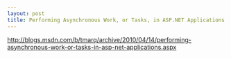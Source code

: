 ```yaml
---
layout: post
title: Performing Asynchronous Work, or Tasks, in ASP.NET Applications
---
```


<http://blogs.msdn.com/b/tmarq/archive/2010/04/14/performing-asynchronous-work-or-tasks-in-asp-net-applications.aspx>